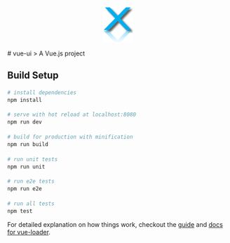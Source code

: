 <p align="center">
    <a href="https://github.com/junhwong/vue-ui">
        <img style="max-width: 200px" src="https://raw.githubusercontent.com/junhwong/vue-ui/master/logo.fw.png">
    </a>
</p>
# vue-ui
> A Vue.js project

## Build Setup

``` bash
# install dependencies
npm install

# serve with hot reload at localhost:8080
npm run dev

# build for production with minification
npm run build

# run unit tests
npm run unit

# run e2e tests
npm run e2e

# run all tests
npm test
```

For detailed explanation on how things work, checkout the [guide](http://vuejs-templates.github.io/webpack/) and [docs for vue-loader](http://vuejs.github.io/vue-loader).
